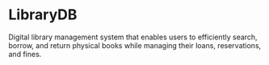 # LibraryDB
Digital library management system that enables users to efficiently search, borrow, and return physical books while managing their loans, reservations, and fines.
